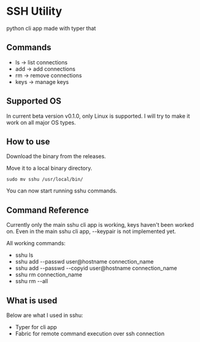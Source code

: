 # SSH Utility

python cli app made with typer that

## Commands

- ls -> list connections
- add -> add connections
- rm -> remove connections
- keys -> manage keys

## Supported OS

In current beta version v0.1.0, only Linux is supported. I will try to make it work on all major OS types.


## How to use

Download the binary from the releases.

Move it to a local binary directory.

```
sudo mv sshu /usr/local/bin/
```
You can now start running sshu commands.

## Command Reference

Currently only the main sshu cli app is working, keys haven't been worked on.
Even in the main sshu cli app, --keypair is not implemented yet.

All working commands:

- sshu ls
- sshu add --passwd user@hostname connection_name
- sshu add --passwd --copyid user@hostname connection_name
- sshu rm connection_name
- sshu rm --all


## What is used

Below are what I used in sshu:

- Typer for cli app
- Fabric for remote command execution over ssh connection

    
